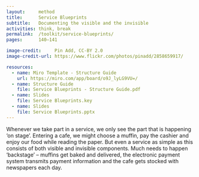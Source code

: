 ```yaml
---
layout:     method
title:      Service Blueprints
subtitle:   Documenting the visible and the invisible
activities: think, break
permalink:  /toolkit/service-blueprints/
pages:      140–141

image-credit:     Pin Add, CC-BY 2.0
image-credit-url: https://www.flickr.com/photos/pinadd/2858659917/

resources:
  - name: Miro Template - Structure Guide
    url: https://miro.com/app/board/o9J_lyLG9VU=/
  - name: Structure Guide
    file: Service Blueprints - Structure Guide.pdf
  - name: Slides
    file: Service Blueprints.key
  - name: Slides
    file: Service Blueprints.pptx
---
```


Whenever we take part in a service, we only see the part that is happening ‘on stage’. Entering a cafe, we might choose a muffin, pay the cashier and enjoy our food while reading the paper. But even a service as simple as this consists of both visible and invisible components. Much needs to happen ‘backstage’ – muffins get baked and delivered, the electronic payment system transmits payment information and the cafe gets stocked with newspapers each day.